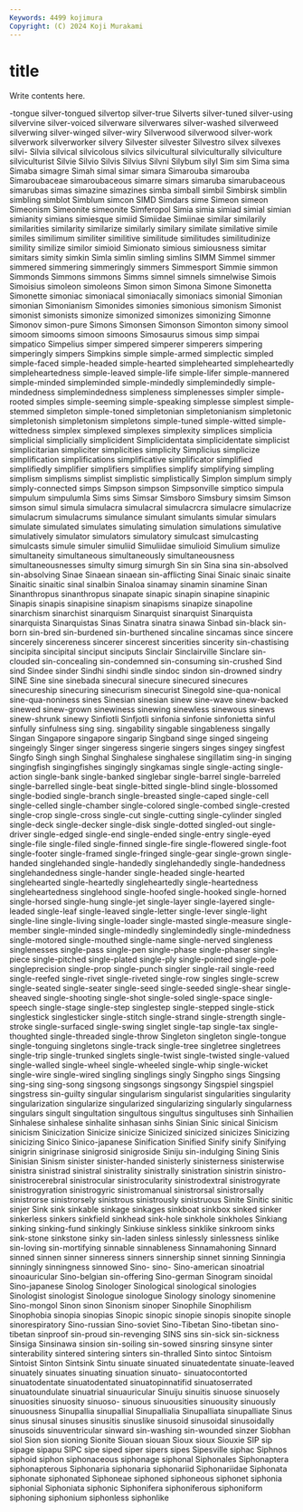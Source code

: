 ```yaml
---
Keywords: 4499 kojimura
Copyright: (C) 2024 Koji Murakami
---
```


# title

Write contents here.



-tongue silver-tongued silvertop silver-true Silverts silver-tuned silver-using silvervine
silver-voiced silverware silverwares silver-washed silverweed silverwing silver-winged silver-wiry Silverwood silverwood
silver-work silverwork silverworker silvery Silvester silvester Silvestro silvex silvexes silvi-
Silvia silvical silvicolous silvics silvicultural silviculturally silviculture silviculturist Silvie Silvio
Silvis Silvius Silvni Silybum silyl Sim sim Sima sima Simaba
simagre Simah simal simar simara Simarouba simarouba Simaroubaceae simaroubaceous simarre
simars simaruba simarubaceous simarubas simas simazine simazines simba simball simbil
Simbirsk simblin simbling simblot Simblum simcon SIMD Simdars sime Simeon
simeon Simeonism Simeonite simeonite Simferopol Simia simia simiad simial simian
simianity simians simiesque simiid Simiidae Simiinae similar similarily similarities similarity
similarize similarly similary similate similative simile similes similimum similiter similitive
similitude similitudes similitudinize simility similize similor simioid Simionato simious simiousness
simitar simitars simity simkin Simla simlin simling simlins SIMM Simmel
simmer simmered simmering simmeringly simmers Simmesport Simmie simmon Simmonds Simmons
simmons Simms simnel simnels simnelwise Simois Simoisius simoleon simoleons Simon
simon Simona Simone Simonetta Simonette simoniac simoniacal simoniacally simoniacs simonial
Simonian simonian Simonianism Simonides simonies simonious simonism Simonist simonist simonists
simonize simonized simonizes simonizing Simonne Simonov simon-pure Simons Simonsen Simonson
Simonton simony simool simoom simooms simoon simoons Simosaurus simous simp
simpai simpatico Simpelius simper simpered simperer simperers simpering simperingly simpers
Simpkins simple simple-armed simplectic simpled simple-faced simple-headed simple-hearted simplehearted simpleheartedly
simpleheartedness simple-leaved simple-life simple-lifer simple-mannered simple-minded simpleminded simple-mindedly simplemindedly simple-mindedness
simplemindedness simpleness simplenesses simpler simple-rooted simples simple-seeming simple-speaking simplesse simplest
simple-stemmed simpleton simple-toned simpletonian simpletonianism simpletonic simpletonish simpletonism simpletons simple-tuned
simple-witted simple-wittedness simplex simplexed simplexes simplexity simplices simplicia simplicial simplicially
simplicident Simplicidentata simplicidentate simplicist simplicitarian simpliciter simplicities simplicity Simplicius simplicize
simplification simplifications simplificative simplificator simplified simplifiedly simplifier simplifiers simplifies simplify
simplifying simpling simplism simplisms simplist simplistic simplistically Simplon simplum simply
simply-connected simps Simpson simpson Simpsonville simptico simpula simpulum simpulumla Sims
sims Simsar Simsboro Simsbury simsim Simson simson simul simula simulacra
simulacral simulacrcra simulacre simulacrize simulacrum simulacrums simulance simulant simulants simular
simulars simulate simulated simulates simulating simulation simulations simulative simulatively simulator
simulators simulatory simulcast simulcasting simulcasts simule simuler simuliid Simuliidae simulioid
Simulium simulize simultaneity simultaneous simultaneously simultaneousness simultaneousnesses simulty simurg simurgh
Sin sin Sina sina sin-absolved sin-absolving Sinae Sinaean sinaean sin-afflicting
Sinai Sinaic sinaic sinaite Sinaitic sinaitic sinal sinalbin Sinaloa sinamay
sinamin sinamine Sinan Sinanthropus sinanthropus sinapate sinapic sinapin sinapine sinapinic
Sinapis sinapis sinapisine sinapism sinapisms sinapize sinapoline sinarchism sinarchist sinarquism
Sinarquist sinarquist Sinarquista sinarquista Sinarquistas Sinas Sinatra sinatra sinawa Sinbad
sin-black sin-born sin-bred sin-burdened sin-burthened sincaline sincamas since sincere sincerely
sincereness sincerer sincerest sincerities sincerity sin-chastising sincipita sincipital sinciput sinciputs
Sinclair Sinclairville Sinclare sin-clouded sin-concealing sin-condemned sin-consuming sin-crushed Sind sind
Sindee sinder Sindhi sindhi sindle sindoc sindon sin-drowned sindry SINE
Sine sine sinebada sinecural sinecure sinecured sinecures sinecureship sinecuring sinecurism
sinecurist Sinegold sine-qua-nonical sine-qua-noniness sines Sinesian sinesian sinew sine-wave sinew-backed
sinewed sinew-grown sinewiness sinewing sinewless sinewous sinews sinew-shrunk sinewy Sinfiotli
Sinfjotli sinfonia sinfonie sinfonietta sinful sinfully sinfulness sing sing. singability
singable singableness singally Singan Singapore singapore singarip Singband singe singed
singeing singeingly Singer singer singeress singerie singers singes singey singfest
Singfo Singh singh Singhal Singhalese singhalese singillatim sing-in singing singingfish
singingfishes singingly singkamas single single-acting single-action single-bank single-banked singlebar single-barrel
single-barreled single-barrelled single-beat single-bitted single-blind single-blossomed single-bodied single-branch single-breasted single-caped
single-cell single-celled single-chamber single-colored single-combed single-crested single-crop single-cross single-cut single-cutting
single-cylinder singled single-deck single-decker single-disk single-dotted singled-out single-driver single-edged single-end
single-ended single-entry single-eyed single-file single-filed single-finned single-fire single-flowered single-foot single-footer
single-framed single-fringed single-gear single-grown single-handed singlehanded single-handedly singlehandedly single-handedness singlehandedness
single-hander single-headed single-hearted singlehearted single-heartedly singleheartedly single-heartedness singleheartedness singlehood single-hoofed
single-hooked single-horned single-horsed single-hung single-jet single-layer single-layered single-leaded single-leaf single-leaved
single-letter single-lever single-light single-line single-living single-loader single-masted single-measure single-member single-minded
single-mindedly singlemindedly single-mindedness single-motored single-mouthed single-name single-nerved singleness singlenesses single-pass
single-pen single-phase single-phaser single-piece single-pitched single-plated single-ply single-pointed single-pole singleprecision
single-prop single-punch singler single-rail single-reed single-reefed single-rivet single-riveted single-row singles
single-screw single-seated single-seater single-seed single-seeded single-shear single-sheaved single-shooting single-shot single-soled
single-space single-speech single-stage single-step singlestep single-stepped single-stick singlestick singlesticker single-stitch
single-strand single-strength single-stroke single-surfaced single-swing singlet single-tap single-tax single-thoughted single-threaded
single-throw Singleton singleton single-tongue single-tonguing singletons single-track single-tree singletree singletrees
single-trip single-trunked singlets single-twist single-twisted single-valued single-walled single-wheel single-wheeled single-whip
single-wicket single-wire single-wired singling singlings singly Singpho sings Singsing sing-sing
sing-song singsong singsongs singsongy Singspiel singspiel singstress sin-guilty singular singularism
singularist singularities singularity singularization singularize singularized singularizing singularly singularness singulars
singult singultation singultous singultus singultuses sinh Sinhailien Sinhalese sinhalese sinhalite
sinhasan sinhs Sinian Sinic sinical Sinicism sinicism Sinicization Sinicize sinicize
Sinicized sinicized sinicizes Sinicizing sinicizing Sinico Sinico-japanese Sinification Sinified Sinify
sinify Sinifying sinigrin sinigrinase sinigrosid sinigroside Siniju sin-indulging Sining Sinis
Sinisian Sinism sinister sinister-handed sinisterly sinisterness sinisterwise sinistra sinistrad sinistral
sinistrality sinistrally sinistration sinistrin sinistro- sinistrocerebral sinistrocular sinistrocularity sinistrodextral sinistrogyrate
sinistrogyration sinistrogyric sinistromanual sinistrorsal sinistrorsally sinistrorse sinistrorsely sinistrous sinistrously sinistruous
Sinite Sinitic sinitic sinjer Sink sink sinkable sinkage sinkages sinkboat
sinkbox sinked sinker sinkerless sinkers sinkfield sinkhead sink-hole sinkhole sinkholes
Sinkiang sinking sinking-fund sinkingly Sinkiuse sinkless sinklike sinkroom sinks sink-stone
sinkstone sinky sin-laden sinless sinlessly sinlessness sinlike sin-loving sin-mortifying sinnable
sinnableness Sinnamahoning Sinnard sinned sinnen sinner sinneress sinners sinnership sinnet
sinning Sinningia sinningly sinningness sinnowed Sino- sino- Sino-american sinoatrial sinoauricular
Sino-belgian sin-offering Sino-german Sinogram sinoidal Sino-japanese Sinolog Sinologer Sinological sinological
sinologies Sinologist sinologist Sinologue sinologue Sinology sinology sinomenine Sino-mongol Sinon
sinon Sinonism sinoper Sinophile Sinophilism Sinophobia sinopia sinopias Sinopic sinopic
sinopie sinopis sinopite sinople sinorespiratory Sino-russian Sino-soviet Sino-Tibetan Sino-tibetan sino-tibetan
sinproof sin-proud sin-revenging SINS sins sin-sick sin-sickness Sinsiga Sinsinawa sinsion
sin-soiling sin-sowed sinsring sinsyne sinter sinterability sintered sintering sinters sin-thralled
Sinto sintoc Sintoism Sintoist Sinton Sintsink Sintu sinuate sinuated sinuatedentate
sinuate-leaved sinuately sinuates sinuating sinuation sinuato- sinuatocontorted sinuatodentate sinuatodentated sinuatopinnatifid
sinuatoserrated sinuatoundulate sinuatrial sinuauricular Sinuiju sinuitis sinuose sinuosely sinuosities sinuosity
sinuoso- sinuous sinuousities sinuousity sinuously sinuousness Sinupallia sinupallial Sinupallialia Sinupalliata
sinupalliate Sinus sinus sinusal sinuses sinusitis sinuslike sinusoid sinusoidal sinusoidally
sinusoids sinuventricular sinward sin-washing sin-wounded sinzer Siobhan siol Sion sion
sioning Sionite Siouan siouan Sioux sioux Siouxie SIP sip sipage
sipapu SIPC sipe siped siper sipers sipes Sipesville siphac Siphnos
siphoid siphon siphonaceous siphonage siphonal Siphonales Siphonaptera siphonapterous Siphonaria siphonaria
siphonariid Siphonariidae Siphonata siphonate siphonated Siphoneae siphoned siphoneous siphonet siphonia
siphonial Siphoniata siphonic Siphonifera siphoniferous siphoniform siphoning siphonium siphonless siphonlike
